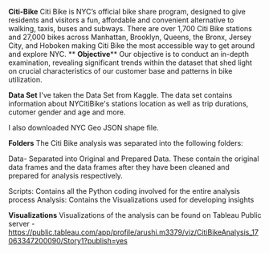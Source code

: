 **Citi-Bike**
Citi Bike is NYC’s official bike share program, designed to give residents and visitors a fun, affordable and convenient alternative to walking, taxis, buses and subways. There are over 1,700 Citi Bike stations and 27,000 bikes across Manhattan, Brooklyn, Queens, the Bronx, Jersey City, and Hoboken making Citi Bike the most accessible way to get around and explore NYC.
**
**Objective****
Our objective is to conduct an in-depth examination, revealing significant trends within the dataset that shed light on crucial characteristics of our customer base and patterns in bike utilization.

**Data Set**
I've taken the Data Set from Kaggle. The data set contains information about NYCitiBike's stations location as well as trip durations, cutomer gender and age and more.

I also downloaded NYC Geo JSON shape file.

**Folders**
The Citi Bike analysis was separated into the following folders:

Data- Separated into Original and Prepared Data. These contain the original data frames and the data frames after they have been cleaned and prepared for analysis respectively. 

Scripts: Contains all the Python coding involved for the entire analysis process Analysis: Contains the Visualizations used for developing insights

**Visualizations**
Visualizations of the analysis can be found on Tableau Public server - https://public.tableau.com/app/profile/arushi.m3379/viz/CitiBikeAnalysis_17063347200090/Story1?publish=yes
